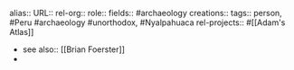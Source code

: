 alias::
URL::
rel-org::
role::
fields:: #archaeology 
creations:: 
tags:: person, #Peru #archaeology #unorthodox, #Nyalpahuaca 
rel-projects:: #[[Adam's Atlas]] 


- see also:: [[Brian Foerster]]
-
